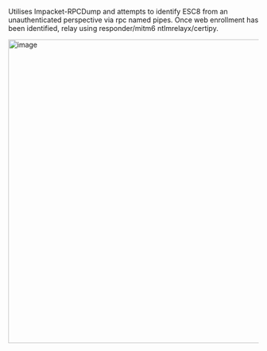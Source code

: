 Utilises Impacket-RPCDump and attempts to identify ESC8 from an unauthenticated perspective via rpc named pipes. Once web enrollment has been identified, relay using responder/mitm6 ntlmrelayx/certipy. 

<img width="612" alt="image" src="https://github.com/user-attachments/assets/5256b679-b62e-49f6-a3b8-8ff843584103">

